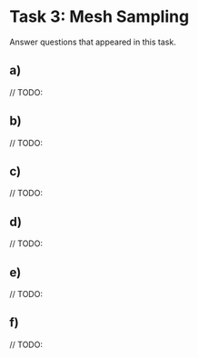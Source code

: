 # Task 3: Mesh Sampling

Answer questions that appeared in this task.

## a)

// TODO:

## b)

// TODO:

## c)

// TODO:

## d)

// TODO:

## e)

// TODO:

## f)

// TODO:
